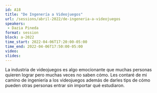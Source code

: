 ```yaml
---
id: A18
title: "De Ingenería a Videojuegos"
url: /sessions/abril-2022/de-ingeneria-a-videojuegos
speakers:
 - Dazia Pineda
format: session
block: a-2022
time_start: 2022-04-06T17:20:00-05:00
time_end: 2022-04-06T17:50:00-05:00
video:
slides:
---
```


La industria de videojuegos es algo emocionante que muchas personas quieren lograr pero muchas veces no saben cómo. Les contaré de mi camino de ingeniería  a los videojuegos además de darles tips de cómo pueden otras personas entrar sin importar qué estudiaron.
